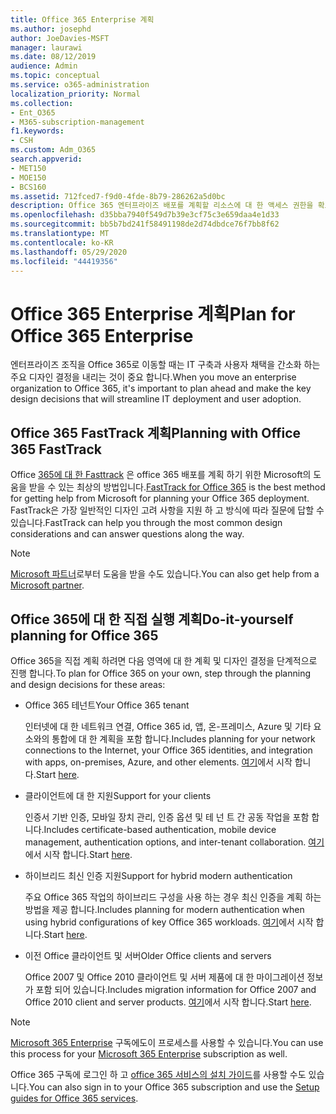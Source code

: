 ```yaml
---
title: Office 365 Enterprise 계획
ms.author: josephd
author: JoeDavies-MSFT
manager: laurawi
ms.date: 08/12/2019
audience: Admin
ms.topic: conceptual
ms.service: o365-administration
localization_priority: Normal
ms.collection:
- Ent_O365
- M365-subscription-management
f1.keywords:
- CSH
ms.custom: Adm_O365
search.appverid:
- MET150
- MOE150
- BCS160
ms.assetid: 712fced7-f9d0-4fde-8b79-286262a5d0bc
description: Office 365 엔터프라이즈 배포를 계획할 리소스에 대 한 액세스 권한을 확보 합니다.
ms.openlocfilehash: d35bba7940f549d7b39e3cf75c3e659daa4e1d33
ms.sourcegitcommit: bb5b7bd241f58491198de2d74dbdce76f7bb8f62
ms.translationtype: MT
ms.contentlocale: ko-KR
ms.lasthandoff: 05/29/2020
ms.locfileid: "44419356"
---
```

# <a name="plan-for-office-365-enterprise"></a><span data-ttu-id="8cbab-103">Office 365 Enterprise 계획</span><span class="sxs-lookup"><span data-stu-id="8cbab-103">Plan for Office 365 Enterprise</span></span>

<span data-ttu-id="8cbab-104">엔터프라이즈 조직을 Office 365로 이동할 때는 IT 구축과 사용자 채택을 간소화 하는 주요 디자인 결정을 내리는 것이 중요 합니다.</span><span class="sxs-lookup"><span data-stu-id="8cbab-104">When you move an enterprise organization to Office 365, it's important to plan ahead and make the key design decisions that will streamline IT deployment and user adoption.</span></span> 

## <a name="planning-with-office-365-fasttrack"></a><span data-ttu-id="8cbab-105">Office 365 FastTrack 계획</span><span class="sxs-lookup"><span data-stu-id="8cbab-105">Planning with Office 365 FastTrack</span></span>

<span data-ttu-id="8cbab-106">Office [365에 대 한 Fasttrack](https://docs.microsoft.com/fasttrack/O365-fasttrack-benefit-for-office-365) 은 office 365 배포를 계획 하기 위한 Microsoft의 도움을 받을 수 있는 최상의 방법입니다.</span><span class="sxs-lookup"><span data-stu-id="8cbab-106">[FastTrack for Office 365](https://docs.microsoft.com/fasttrack/O365-fasttrack-benefit-for-office-365) is the best method for getting help from Microsoft for planning your Office 365 deployment.</span></span> <span data-ttu-id="8cbab-107">FastTrack은 가장 일반적인 디자인 고려 사항을 지원 하 고 방식에 따라 질문에 답할 수 있습니다.</span><span class="sxs-lookup"><span data-stu-id="8cbab-107">FastTrack can help you through the most common design considerations and can answer questions along the way.</span></span> 

>[!Note]
><span data-ttu-id="8cbab-108">[Microsoft 파트너](https://www.microsoft.com/solution-providers/home)로부터 도움을 받을 수도 있습니다.</span><span class="sxs-lookup"><span data-stu-id="8cbab-108">You can also get help from a [Microsoft partner](https://www.microsoft.com/solution-providers/home).</span></span>
>

## <a name="do-it-yourself-planning-for-office-365"></a><span data-ttu-id="8cbab-109">Office 365에 대 한 직접 실행 계획</span><span class="sxs-lookup"><span data-stu-id="8cbab-109">Do-it-yourself planning for Office 365</span></span>

<span data-ttu-id="8cbab-110">Office 365을 직접 계획 하려면 다음 영역에 대 한 계획 및 디자인 결정을 단계적으로 진행 합니다.</span><span class="sxs-lookup"><span data-stu-id="8cbab-110">To plan for Office 365 on your own, step through the planning and design decisions for these areas:</span></span>

- <span data-ttu-id="8cbab-111">Office 365 테넌트</span><span class="sxs-lookup"><span data-stu-id="8cbab-111">Your Office 365 tenant</span></span>

  <span data-ttu-id="8cbab-112">인터넷에 대 한 네트워크 연결, Office 365 id, 앱, 온-프레미스, Azure 및 기타 요소와의 통합에 대 한 계획을 포함 합니다.</span><span class="sxs-lookup"><span data-stu-id="8cbab-112">Includes planning for your network connections to the Internet, your Office 365 identities, and integration with apps, on-premises, Azure, and other elements.</span></span> <span data-ttu-id="8cbab-113">[여기](subscriptions-licenses-accounts-and-tenants-for-microsoft-cloud-offerings.md)에서 시작 합니다.</span><span class="sxs-lookup"><span data-stu-id="8cbab-113">Start [here](subscriptions-licenses-accounts-and-tenants-for-microsoft-cloud-offerings.md).</span></span>

- <span data-ttu-id="8cbab-114">클라이언트에 대 한 지원</span><span class="sxs-lookup"><span data-stu-id="8cbab-114">Support for your clients</span></span>

  <span data-ttu-id="8cbab-115">인증서 기반 인증, 모바일 장치 관리, 인증 옵션 및 테 넌 트 간 공동 작업을 포함 합니다.</span><span class="sxs-lookup"><span data-stu-id="8cbab-115">Includes certificate-based authentication, mobile device management, authentication options, and inter-tenant collaboration.</span></span> <span data-ttu-id="8cbab-116">[여기](office-365-client-support-certificate-based-authentication.md)에서 시작 합니다.</span><span class="sxs-lookup"><span data-stu-id="8cbab-116">Start [here](office-365-client-support-certificate-based-authentication.md).</span></span>

- <span data-ttu-id="8cbab-117">하이브리드 최신 인증 지원</span><span class="sxs-lookup"><span data-stu-id="8cbab-117">Support for hybrid modern authentication</span></span>

  <span data-ttu-id="8cbab-118">주요 Office 365 작업의 하이브리드 구성을 사용 하는 경우 최신 인증을 계획 하는 방법을 제공 합니다.</span><span class="sxs-lookup"><span data-stu-id="8cbab-118">Includes planning for modern authentication when using hybrid configurations of key Office 365 workloads.</span></span> <span data-ttu-id="8cbab-119">[여기](hybrid-modern-auth-overview.md)에서 시작 합니다.</span><span class="sxs-lookup"><span data-stu-id="8cbab-119">Start [here](hybrid-modern-auth-overview.md).</span></span>

- <span data-ttu-id="8cbab-120">이전 Office 클라이언트 및 서버</span><span class="sxs-lookup"><span data-stu-id="8cbab-120">Older Office clients and servers</span></span>

  <span data-ttu-id="8cbab-121">Office 2007 및 Office 2010 클라이언트 및 서버 제품에 대 한 마이그레이션 정보가 포함 되어 있습니다.</span><span class="sxs-lookup"><span data-stu-id="8cbab-121">Includes migration information for Office 2007 and Office 2010 client and server products.</span></span> <span data-ttu-id="8cbab-122">[여기](plan-upgrade-previous-versions-office.md)에서 시작 합니다.</span><span class="sxs-lookup"><span data-stu-id="8cbab-122">Start [here](plan-upgrade-previous-versions-office.md).</span></span>

>[!Note]
><span data-ttu-id="8cbab-123">[Microsoft 365 Enterprise](https://docs.microsoft.com/microsoft-365/enterprise/microsoft-365-overview) 구독에도이 프로세스를 사용할 수 있습니다.</span><span class="sxs-lookup"><span data-stu-id="8cbab-123">You can use this process for your [Microsoft 365 Enterprise](https://docs.microsoft.com/microsoft-365/enterprise/microsoft-365-overview) subscription as well.</span></span>
>

<span data-ttu-id="8cbab-124">Office 365 구독에 로그인 하 고 [office 365 서비스의 설치 가이드](setup-guides-for-office-365.md)를 사용할 수도 있습니다.</span><span class="sxs-lookup"><span data-stu-id="8cbab-124">You can also sign in to your Office 365 subscription and use the [Setup guides for Office 365 services](setup-guides-for-office-365.md).</span></span>



<!--

This checklist will help your organization as you plan and prepare for a migration to Office 365. The phases and steps in the checklist are aligned with the guidance provided by the [Onboarding Center](https://go.microsoft.com/fwlink/?LinkId=517115). Feel free to adapt this checklist to your organization's needs.

Most organizations don't need to do anything to prepare for Office 365. It's an application on the web and people are able to use it as soon as they have an account. Other organizations have more locations, security practices, or other requirements that create the need for more planning. For enterprise-level organizations, follow the checklist items below to get started with Office 365.
  
If you want help getting Office 365 set up, [FastTrack](https://fasttrack.microsoft.com/office) is the easiest way to deploy Office 365, you can also sign in and use the [Setup guides for Office 365 services](setup-guides-for-office-365.md).
  
|**Choose one or more to get started:**||
|:-----|:-----|
| [System requirements for Office](https://products.office.com/office-system-requirements) |- Microsoft Office 365 ProPlus, Office 365, Office 365 ProPlus, and each Office application for Windows, Mac, iOS, and Android all have specific system requirements. Ensure your hardware and software meet the minimum system requirements.|
|**Most** customers connect their on-premises directory to Office 365. Get a head start on directory preparation by [installing and running IdFix on your network](https://www.microsoft.com/download/details.aspx?id=36832). <br> Use the [AAD Connect advisor](https://aka.ms/aadconnectpwsync) and the [Azure AD Premium set up guide](https://aka.ms/aadpguidance) to get customized set up guidance. <br> |- Automated checks against your directory to [validate people's accounts will properly synchronize](https://support.office.com/article/Prepare-to-provision-users-through-directory-synchronization-to-Office-365-01920974-9e6f-4331-a370-13aea4e82b3e). <br> - Recommends changes to directory objects and offers to automate the changes for you. <br> - [More details on using the IdFix tool](prepare-directory-attributes-for-synch-with-idfix.md). |
|**Read** our [network performance guidance](https://aka.ms/tune) and use our tools to ensure you have the connectivity and performance configuration necessary to provide people with the best experience.  <br> | - Ensure you can connect to Office 365, if you filter or scan outbound traffic, you'll want to understand what [managing Office 365 endpoints](https://support.office.com/article/Managing-Office-365-endpoints-99cab9d4-ef59-4207-9f2b-3728eb46bf9a) means for your organization.  <br>  - [Model and test your network capacity](https://support.office.com/article/Network-and-migration-planning-for-Office-365-f5ee6c33-bcd7-4b0b-b0f8-dc1d9fb8d132) or move to an [Azure ExpressRoute for Office 365](https://support.office.com/article/Azure-ExpressRoute-for-Office-365-6d2534a2-c19c-4a99-be5e-33a0cee5d3bd) circuit for a more predictable experience.   |
|**Use** our [planning checklist](https://support.office.com/article/Deployment-planning-checklist-for-Office-365-5fa4f6ef-35ad-4840-91c1-4834df3df5a0) as a starting place for building your own deployment plan.  <br> | - In-depth overview of possible areas you'll need to plan for with links to reference or how-to information to help you plan. |
|**Use** the [Exchange Server Large Item Script](https://gallery.technet.microsoft.com/Exchange-Server-Large-Item-b9546cc6) to find mail items that may be too large to migrate.  <br> | - Uses Exchange Web Services to impersonate, access, scan the mailbox for file sizes you specify, and dumps the results in a CSV file. Read the [detailed instructions on how to use the script](https://blogs.technet.com/b/mikehall/archive/2013/06/27/large-mail-item-script.aspx). |
|**Take** advantage of [Microsoft deployment experts](https://go.microsoft.com/fwlink/?LinkId=517115) who can help you from planning to helping everyone start using the new services and applications.  <br> Use the [Deployment wizards for Office 365 services](https://support.office.com/article/Deployment-wizards-for-Office-365-services-165f46e8-3533-4d76-be57-97f81ebd40f2) to get customized set up guidance.  <br> | - The Onboarding center works directly with customers and with partner organizations. Give them a call today. |
|**Use** the [templates and resources in the Office 365 success center](https://www.microsoft.com/fasttrack/resources) to share your deployment and onboarding plans with the people in your organization.  <br> | - Communication with everyone before, during, and after the transition to Office 365 is critical.  <br> - Use our templates, guides, and handouts to improve your communications. |
|**Read** the article [Office 365 Network Connectivity Principles](https://aka.ms/o365networkingprinciples) to understand the connectivity principles for securely managing Office 365 traffic and getting the best possible performance.  <br> | - This article will help you understand the most recent guidance for securely optimizing Office 365 network connectivity. |
   
Want more resources to help you integrate Office 365 with your broader cloud strategy? Here are the [Microsoft cloud IT architecture resources](https://docs.microsoft.com/office365/enterprise/microsoft-cloud-it-architecture-resources).
  
## Want to talk with support?

We're here to help, [contact support](https://support.office.com/article/32a17ca7-6fa0-4870-8a8d-e25ba4ccfd4b) for business products.


--> 